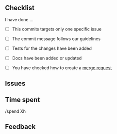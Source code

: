 ## Checklist

<!--- 
Please, make sure you have changed the topic and also
described briefly what have you done. Thanks!
This merge request will be closed, if formated badly.
Make sure, that you have double checked how to create a merge request:
https://github.com/wemake-services/meta/wiki/Creating-a-merge-request
-->

I have done ...

- [ ] This commits targets only one specific issue
- [ ] The commit message follows our guidelines
- [ ] Tests for the changes have been added
- [ ] Docs have been added or updated
- [ ] You have checked how to create a [merge request](https://github.com/wemake-services/meta/wiki/Creating-a-merge-request)


## Issues

<!---
Which issues this PR closes?
Which issues this PR references?
Please, specify all issues.
Format is: Closes #X or Refs #Y
Docs: https://docs.gitlab.com/ee/user/project/issues/closing_issues.html#via-merge-request
-->


## Time spent

<!---
This information is only required for statistics and analysis.
But we need to know exactly how much time you have spent,
please try to be as accurate as possible.
Format is: /spend 1h
Docs: https://docs.gitlab.com/ee/workflow/time_tracking.html
-->

/spend Xh


## Feedback

<!---
Did you encounter any other problems you want to share with us?
Optional. Feel free to remove this section if you don't have any feedback.
-->


<!--- Thank you for you contribution! -->
